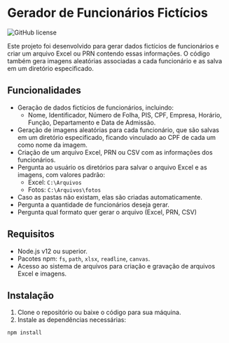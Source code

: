 # Gerador de Funcionários Fictícios

![GitHub license](https://img.shields.io/badge/license-MIT-blue.svg)

Este projeto foi desenvolvido para gerar dados fictícios de funcionários e criar um arquivo Excel ou PRN contendo essas informações. O código também gera imagens aleatórias associadas a cada funcionário e as salva em um diretório especificado.

## Funcionalidades

- Geração de dados fictícios de funcionários, incluindo:
  - Nome, Identificador, Número de Folha, PIS, CPF, Empresa, Horário, Função, Departamento e Data de Admissão.
- Geração de imagens aleatórias para cada funcionário, que são salvas em um diretório especificado, ficando vinculado ao CPF de cada um como nome da imagem.
- Criação de um arquivo Excel, PRN ou CSV com as informações dos funcionários.
- Pergunta ao usuário os diretórios para salvar o arquivo Excel e as imagens, com valores padrão:
  - Excel: `C:\Arquivos`
  - Fotos: `C:\Arquivos\fotos`
- Caso as pastas não existam, elas são criadas automaticamente.
- Pergunta a quantidade de funcionários deseja gerar.
- Pergunta qual formato quer gerar o arquivo (Excel, PRN, CSV)

## Requisitos

- Node.js v12 ou superior.
- Pacotes npm: `fs`, `path`, `xlsx`, `readline`, `canvas`.
- Acesso ao sistema de arquivos para criação e gravação de arquivos Excel e imagens.

## Instalação

1. Clone o repositório ou baixe o código para sua máquina.
2. Instale as dependências necessárias:

```bash
npm install
```
